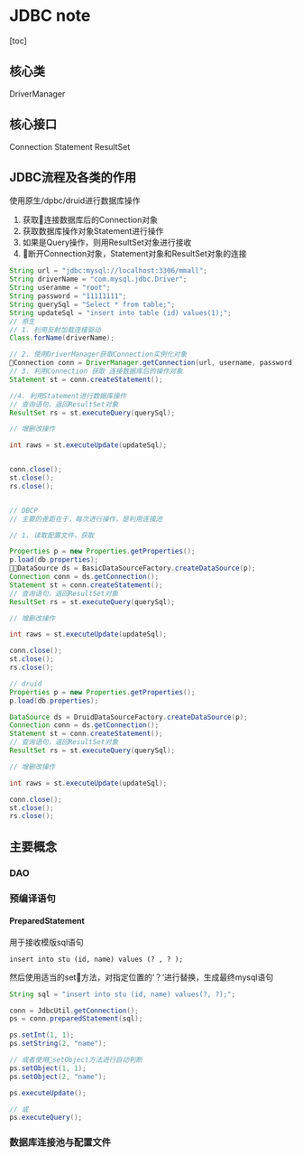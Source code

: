 # JDBC note
[toc]
## 核心类

DriverManager

## 核心接口

Connection
Statement
ResultSet



## JDBC流程及各类的作用





使用原生/dpbc/druid进行数据库操作

1. 获取连接数据库后的Connection对象
2. 获取数据库操作对象Statement进行操作
3. 如果是Query操作，则用ResultSet对象进行接收
4. 断开Connection对象，Statement对象和ResultSet对象的连接

```java
String url = "jdbc:mysql://localhost:3306/mmall";
String driverName = "com.mysql.jdbc.Driver";
String useranme = "root";
String password = "11111111";
String querySql = "Select * from table;";
String updateSql = "insert into table (id) values(1);";
// 原生
// 1. 利用反射加载连接驱动
Class.forName(driverName);

// 2. 使用DriverManager获取Connection实例化对象
Connection conn = DriverManager.getConnection(url, username, password);
// 3. 利用Connection 获取 连接数据库后的操作对象
Statement st = conn.createStatement();

//4. 利用Statement进行数据库操作
// 查询语句，返回ResultSet对象
ResultSet rs = st.executeQuery(querySql);

// 增删改操作

int raws = st.executeUpdate(updateSql);


conn.close();
st.close();
rs.close();


// DBCP
// 主要的差距在于，每次进行操作，是利用连接池

// 1. 读取配置文件，获取

Properties p = new Properties.getProperties();
p.load(db.properties);
DataSource ds = BasicDataSourceFactory.createDataSource(p);
Connection conn = ds.getConnection();
Statement st = conn.createStatement();
// 查询语句，返回ResultSet对象
ResultSet rs = st.executeQuery(querySql);

// 增删改操作

int raws = st.executeUpdate(updateSql);

conn.close();
st.close();
rs.close();

// druid
Properties p = new Properties.getProperties();
p.load(db.properties);

DataSource ds = DruidDataSourceFactory.createDataSource(p);
Connection conn = ds.getConnection();
Statement st = conn.createStatement();
// 查询语句，返回ResultSet对象
ResultSet rs = st.executeQuery(querySql);

// 增删改操作

int raws = st.executeUpdate(updateSql);

conn.close();
st.close();
rs.close();

```

## 主要概念

### DAO

### 预编译语句

#### PreparedStatement
用于接收模版sql语句

```
insert into stu (id, name) values (? , ? );
```

然后使用适当的set方法，对指定位置的‘？’进行替换，生成最终mysql语句

```Java
String sql = "insert into stu (id, name) values(?, ?);";

conn = JdbcUtil.getConnection();
ps = conn.preparedStatement(sql);

ps.setInt(1, 1);
ps.setString(2, "name");

// 或者使用setObject方法进行自动判断
ps.setObject(1, 1);
ps.setObject(2, "name");

ps.executeUpdate();

// 或
ps.executeQuery();
```

### 数据库连接池与配置文件
